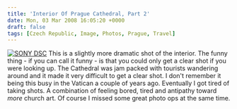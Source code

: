 ```yaml
---
title: 'Interior Of Prague Cathedral, Part 2'
date: Mon, 03 Mar 2008 16:05:20 +0000
draft: false
tags: [Czech Republic, Image, Photos, Prague, Travel]
---
```


[![SONY DSC](http://gerard.interwebworld.co.uk/files/2008/03/st-vitus-inside.jpg)](http://gerard.interwebworld.co.uk/files/2008/03/st-vitus-inside.jpg) This is a slightly more dramatic shot of the interior. The funny thing - if you can call it funny - is that you could only get a clear shot if you were looking up. The Cathedral was jam packed with tourists wandering around and it made it very difficult to get a clear shot. I don't remember it being this busy in the Vatican a couple of years ago. Eventually I got tired of taking shots. A combination of feeling bored, tired and antipathy toward _more_ church art. Of course I missed some great photo ops at the same time.